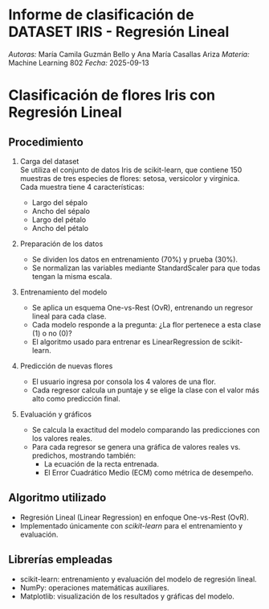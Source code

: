 # Informe de clasificación de DATASET IRIS - Regresión Lineal 
*Autoras:* María Camila Guzmán Bello y Ana María Casallas Ariza
*Materia:* Machine Learning 802
*Fecha:* 2025-09-13

# Clasificación de flores Iris con Regresión Lineal

## Procedimiento
1. Carga del dataset  
   Se utiliza el conjunto de datos Iris de scikit-learn, que contiene 150 muestras de tres especies de flores: setosa, versicolor y virginica.  
   Cada muestra tiene 4 características:  
   - Largo del sépalo  
   - Ancho del sépalo  
   - Largo del pétalo  
   - Ancho del pétalo  

2. Preparación de los datos  
   - Se dividen los datos en entrenamiento (70%) y prueba (30%).  
   - Se normalizan las variables mediante StandardScaler para que todas tengan la misma escala.  

3. Entrenamiento del modelo  
   - Se aplica un esquema One-vs-Rest (OvR), entrenando un regresor lineal para cada clase.  
   - Cada modelo responde a la pregunta: ¿La flor pertenece a esta clase (1) o no (0)?  
   - El algoritmo usado para entrenar es LinearRegression de scikit-learn.  

4. Predicción de nuevas flores  
   - El usuario ingresa por consola los 4 valores de una flor.  
   - Cada regresor calcula un puntaje y se elige la clase con el valor más alto como predicción final.  

5. Evaluación y gráficos  
   - Se calcula la exactitud del modelo comparando las predicciones con los valores reales.  
   - Para cada regresor se genera una gráfica de valores reales vs. predichos, mostrando también:  
     - La ecuación de la recta entrenada.  
     - El Error Cuadrático Medio (ECM) como métrica de desempeño.  



## Algoritmo utilizado
- Regresión Lineal (Linear Regression) en enfoque One-vs-Rest (OvR).  
- Implementado únicamente con *scikit-learn* para el entrenamiento y evaluación.  


## Librerías empleadas
- scikit-learn: entrenamiento y evaluación del modelo de regresión lineal.  
- NumPy: operaciones matemáticas auxiliares.  
- Matplotlib: visualización de los resultados y gráficas del modelo.
